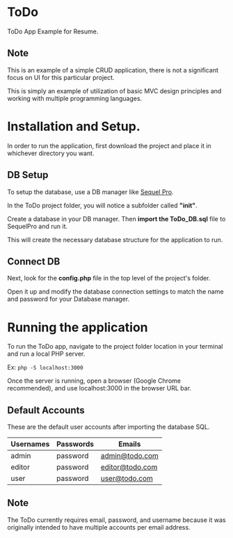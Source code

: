 # ToDo
ToDo App Example for Resume.

## Note
This is an example of a simple CRUD application, there is not a significant focus on UI for this particular project. 

This is simply an example of utilization of basic MVC design principles and working with multiple programming languages.

# Installation and Setup.
In order to run the application, first download the project and place it in whichever directory you want.

## DB Setup
To setup the database, use a DB manager like [Sequel Pro](https://www.sequelpro.com/). 

In the ToDo project folder, you will notice a subfolder called **"init"**. 

Create a database in your DB manager. Then **import the ToDo_DB.sql** file to SequelPro and run it. 

This will create the necessary database structure for the application to run.

## Connect DB
Next, look for the **config.php** file in the top level of the project's folder. 

Open it up and modify the database connection settings to match the name and password for your Database manager.
 
# Running the application
To run the ToDo app, navigate to the project folder location in your terminal and run a local PHP server. 

Ex: `php -S localhost:3000`

Once the server is running, open a browser (Google Chrome recommended), and use localhost:3000 in the browser URL bar.

## Default Accounts
These are the default user accounts after importing the database SQL.

Usernames | Passwords | Emails
--------- | --------- | ------
admin | password | admin@todo.com
editor | password | editor@todo.com
user | password | user@todo.com


## Note
The ToDo currently requires email, password, and username because it was originally intended to have multiple accounts per email address.

